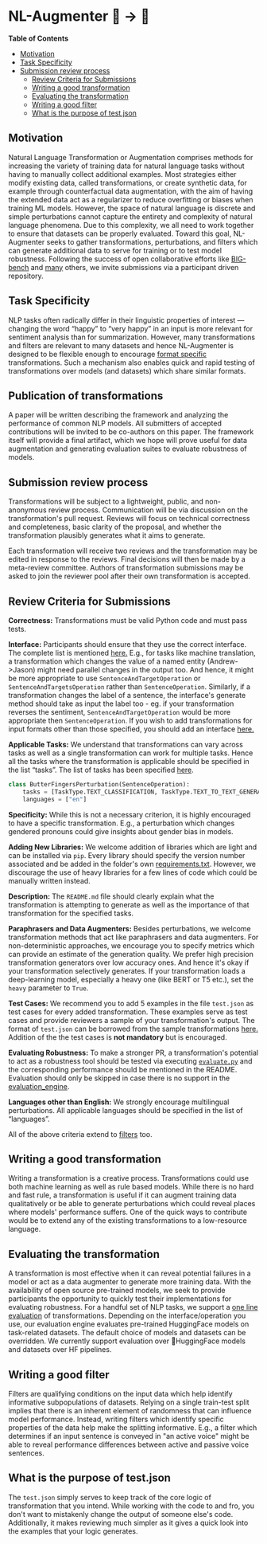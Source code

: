 # NL-Augmenter 🦎 → 🐍

**Table of Contents**
* [Motivation](#motivation)
* [Task Specificity](#task-specificity)
* [Submission review process](#submission-review-process)
    * [Review Criteria for Submissions](#review-criteria-for-submissions)
    * [Writing a good transformation](#Writing-a-good-transformation)
    * [Evaluating the transformation](#evaluating-the-transformation)
    * [Writing a good filter](#Writing-a-good-filter)
    * [What is the purpose of test.json](#What-is-the-purpose-of-test.json)


## Motivation
Natural Language Transformation or Augmentation comprises methods for increasing the variety of training data for natural language tasks without having to manually collect additional examples. Most strategies either modify existing data, called transformations, or create synthetic data, for example through counterfactual data augmentation, with the aim of having the extended data act as a regularizer to reduce overfitting or biases when training ML models. However, the space of natural language is discrete and simple perturbations cannot capture the entirety and complexity of natural language phenomena.
Due to this complexity, we all need to work together to ensure that datasets can be properly evaluated. Toward this goal, NL-Augmenter seeks to gather transformations, perturbations, and filters which can generate additional data to serve for training or to test model robustness. Following the success of open collaborative efforts like [BIG-bench](https://github.com/google/BIG-bench) and [many](https://arxiv.org/pdf/2010.02353.pdf) others, we invite submissions via a participant driven repository.

## Task Specificity
NLP tasks often radically differ in their linguistic properties of interest — changing the word “happy” to “very happy” in an input is more relevant for sentiment analysis than for summarization. However, many transformations and filters are relevant to many datasets and hence NL-Augmenter is designed to be flexible enough to encourage [format specific](../interfaces) transformations. Such a mechanism also enables quick and rapid testing of transformations over models (and datasets) which share similar formats. 

## Publication of transformations

A paper will be written describing the framework and analyzing the performance of common NLP models. All submitters of accepted contributions will be invited to be co-authors on this paper. The framework itself will provide a final artifact, which we hope will prove useful for data augmentation and generating evaluation suites to evaluate robustness of models. 

## Submission review process

Transformations will be subject to a lightweight, public, and non-anonymous review process. Communication will be via discussion on the transformation's pull request. Reviews will focus on technical correctness and completeness, basic clarity of the proposal, and whether the transformation plausibly generates what it aims to generate.

Each transformation will receive two reviews and the transformation may be edited in response to the reviews. Final decisions will then be made by a meta-review committee. Authors of transformation submissions may be asked to join the reviewer pool after their own transformation is accepted.

## Review Criteria for Submissions
**Correctness:** Transformations must be valid Python code and must pass tests. 

**Interface:** Participants should ensure that they use the correct interface. The complete list is mentioned [here.](../interfaces) E.g., for tasks like machine translation, a transformation which changes the value of a named entity (Andrew->Jason) might need parallel changes in the output too. And hence, it might be more appropriate to use `SentenceAndTargetOperation` or `SentenceAndTargetsOperation` rather than `SentenceOperation`. Similarly, if a transformation changes the label of a sentence, the interface's generate method should take as input the label too - eg. if your transformation reverses the sentiment, `SentenceAndTargetOperation` would be more appropriate then `SentenceOperation`. If you wish to add transformations for input formats other than those specified, you should add an interface [here.](../interfaces)  

**Applicable Tasks:** We understand that transformations can vary across tasks as well as a single transformation can work for multiple tasks. Hence all the tasks where the transformation is applicable should be specified in the list “tasks”. The list of tasks has been specified [here](../tasks/TaskTypes.py).
```python
class ButterFingersPerturbation(SentenceOperation):
    tasks = [TaskType.TEXT_CLASSIFICATION, TaskType.TEXT_TO_TEXT_GENERATION, TaskType.TEXT_TAGGING]
    languages = ["en"]
```

**Specificity:** While this is not a necessary criterion, it is highly encouraged to have a specific transformation. E.g., a perturbation which changes gendered pronouns could give insights about gender bias in models.

**Adding New Libraries:** We welcome addition of libraries which are light and can be installed via `pip`. Every library should specify the version number associated and be added in the folder's own [requirements.txt](../transformations/replace_numerical_values). However, we discourage the use of heavy libraries for a few lines of code which could be manually written instead.

**Description:** The `README.md` file should clearly explain what the transformation is attempting to generate as well as the importance of that transformation for the specified tasks.

**Paraphrasers and Data Augmenters:** Besides perturbations, we welcome transformation methods that act like paraphrasers and data augmenters. For non-deterministic approaches, we encourage you to specify metrics which can provide an estimate of the generation quality. We prefer high precision transformation generators over low accuracy ones. And hence it's okay if your transformation selectively generates. If your transformation loads a deep-learning model, especially a heavy one (like BERT or T5 etc.), set the `heavy` parameter to `True`.
 
**Test Cases:** We recommend you to add 5 examples in the file `test.json` as test cases for every added transformation. These examples serve as test cases and provide reviewers a sample of your transformation's output. The format of `test.json` can be borrowed from the sample transformations [here.](../interfaces) Addition of the the test cases is **not mandatory** but is encouraged.

**Evaluating Robustness:** To make a stronger PR, a transformation's potential to act as a robustness tool should be tested via executing [`evaluate.py`](../evaluation) and the corresponding performance should be mentioned in the README. Evaluation should only be skipped in case there is no support in the [evaluation_engine](../evaluation).  

**Languages other than English:** We strongly encourage multilingual perturbations. All applicable languages should be specified in the list of “languages”.

All of the above criteria extend to [filters](../filters) too.
 
## Writing a good transformation
Writing a transformation is a creative process. Transformations could use both machine learning as well as rule based models. While there is no hard and fast rule, a transformation is useful if it can augment training data qualitatively or be able to generate perturbations which could reveal places where models' performance suffers. One of the quick ways to contribute would be to extend any of the existing transformations to a low-resource language.  


## Evaluating the transformation
A transformation is most effective when it can reveal potential failures in a model or act as a data augmenter to generate more training data. With the availability of open source pre-trained models, we seek to provide participants the opportunity to quickly test their implementations for evaluating robustness. For a handful set of NLP tasks, we support a [one line evaluation](../evaluation) of transformations. Depending on the interface/operation you use, our evaluation engine evaluates pre-trained HuggingFace models on task-related datasets. The default choice of models and datasets can be overridden. We currently support evaluation over 🤗HuggingFace models and datasets over HF pipelines.

## Writing a good filter
Filters are qualifying conditions on the input data which help identify informative subpopulations of datasets. Relying on a single train-test split implies that there is an inherent element of randomness that can influence model performance. Instead, writing filters which identify specific properties of the data help make the splitting informative. E.g., a filter which determines if an input sentence is conveyed in "an active voice" might be able to reveal performance differences between active and passive voice sentences.   


## What is the purpose of test.json
The `test.json` simply serves to keep track of the core logic of transformation that you intend. While working with the code to and fro, you don't want to mistakenly change the output of someone else's code. Additionally, it makes reviewing much simpler as it gives a quick look into the examples that your logic generates.   
